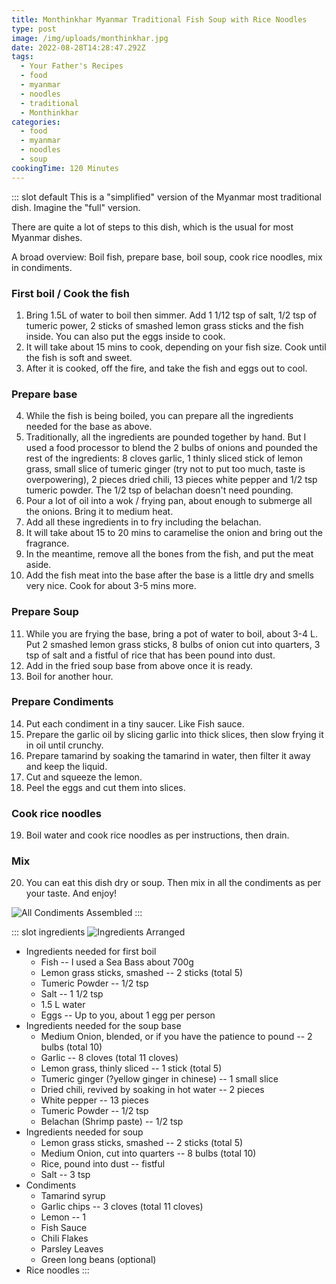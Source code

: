 ```yaml
---
title: Monthinkhar Myanmar Traditional Fish Soup with Rice Noodles
type: post
image: /img/uploads/monthinkhar.jpg
date: 2022-08-28T14:28:47.292Z
tags:
  - Your Father's Recipes
  - food
  - myanmar
  - noodles
  - traditional
  - Monthinkhar
categories:
  - food
  - myanmar
  - noodles
  - soup
cookingTime: 120 Minutes
---
```

::: slot default
This is a "simplified" version of the Myanmar most traditional dish. Imagine the "full" version.
<!-- more -->
There are quite a lot of steps to this dish, which is the usual for most Myanmar dishes. 

A broad overview: Boil fish, prepare base, boil soup, cook rice noodles, mix in condiments.

### First boil / Cook the fish
1. Bring 1.5L of water to boil then simmer. Add 1 1/12 tsp of salt, 1/2 tsp of tumeric power, 2 sticks of smashed lemon grass sticks and the fish inside. You can also put the eggs inside to cook. 
2. It will take about 15 mins to cook, depending on your fish size. Cook until the fish is soft and sweet.
3. After it is cooked, off the fire, and take the fish and eggs out to cool.

### Prepare base
4. While the fish is being boiled, you can prepare all the ingredients needed for the base as above. 
5. Traditionally, all the ingredients are pounded together by hand. But I used a food processor to blend the 2 bulbs of onions and pounded the rest of the ingredients: 8 cloves garlic, 1 thinly sliced stick of lemon grass, small slice of tumeric ginger (try not to put too much, taste is overpowering), 2 pieces dried chili, 13 pieces white pepper and 1/2 tsp tumeric powder. The 1/2 tsp of belachan doesn't need pounding.
6. Pour a lot of oil into a wok / frying pan, about enough to submerge all the onions. Bring it to medium heat. 
7. Add all these ingredients in to fry including the belachan.
8. It will take about 15 to 20 mins to caramelise the onion and bring out the fragrance. 
9. In the meantime, remove all the bones from the fish, and put the meat aside.
10. Add the fish meat into the base after the base is a little dry and smells very nice. Cook for about 3-5 mins more. 

### Prepare Soup
11. While you are frying the base, bring a pot of water to boil, about 3-4 L. Put 2 smashed lemon grass sticks, 8 bulbs of onion cut into quarters, 3 tsp of salt and a fistful of rice that has been pound into dust.
12. Add in the fried soup base from above once it is ready.
13. Boil for another hour.

### Prepare Condiments
14. Put each condiment in a tiny saucer. Like Fish sauce. 
15. Prepare the garlic oil by slicing garlic into thick slices, then slow frying it in oil until crunchy.
16. Prepare tamarind by soaking the tamarind in water, then filter it away and keep the liquid.
17. Cut and squeeze the lemon.
18. Peel the eggs and cut them into slices.

### Cook rice noodles
19. Boil water and cook rice noodles as per instructions, then drain.

### Mix
20. You can eat this dish dry or soup. Then mix in all the condiments as per your taste. And enjoy!

![All Condiments Assembled](/img/uploads/monthinkhar_arranged.jpg "All Condiments Assembled")
:::

::: slot ingredients
![Ingredients Arranged](/img/uploads/monthinkhar_ingredients.jpg "Ingredients Arranged")

- Ingredients needed for first boil
  - Fish -- I used a Sea Bass about 700g
  - Lemon grass sticks, smashed -- 2 sticks (total 5)
  - Tumeric Powder -- 1/2 tsp 
  - Salt -- 1 1/2 tsp
  - 1.5 L water
  - Eggs -- Up to you, about 1 egg per person
- Ingredients needed for the soup base
  - Medium Onion, blended, or if you have the patience to pound -- 2 bulbs (total 10)
  - Garlic -- 8 cloves (total 11 cloves)
  - Lemon grass, thinly sliced -- 1 stick (total 5)
  - Tumeric ginger (?yellow ginger in chinese) -- 1 small slice
  - Dried chili, revived by soaking in hot water -- 2 pieces
  - White pepper -- 13 pieces
  - Tumeric Powder -- 1/2 tsp
  - Belachan (Shrimp paste) -- 1/2 tsp
- Ingredients needed for soup
  - Lemon grass sticks, smashed -- 2 sticks (total 5)
  - Medium Onion, cut into quarters -- 8 bulbs (total 10)
  - Rice, pound into dust -- fistful
  - Salt -- 3 tsp
- Condiments
  - Tamarind syrup
  - Garlic chips -- 3 cloves (total 11 cloves)
  - Lemon -- 1 
  - Fish Sauce 
  - Chili Flakes
  - Parsley Leaves
  - Green long beans (optional)
- Rice noodles
:::